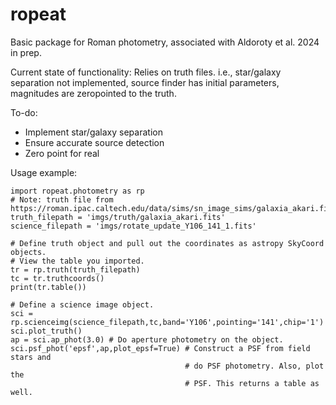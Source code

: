 # ropeat
Basic package for Roman photometry, associated with Aldoroty et al. 2024 in prep. 

Current state of functionality: Relies on truth files. i.e., star/galaxy separation not implemented, source finder has initial parameters, magnitudes are zeropointed to the truth. 

To-do: 
- Implement star/galaxy separation
- Ensure accurate source detection
- Zero point for real

Usage example:
```
import ropeat.photometry as rp
# Note: truth file from https://roman.ipac.caltech.edu/data/sims/sn_image_sims/galaxia_akari.fits.gz
truth_filepath = 'imgs/truth/galaxia_akari.fits'
science_filepath = 'imgs/rotate_update_Y106_141_1.fits'

# Define truth object and pull out the coordinates as astropy SkyCoord objects.
# View the table you imported.
tr = rp.truth(truth_filepath)
tc = tr.truthcoords()
print(tr.table())

# Define a science image object.
sci = rp.scienceimg(science_filepath,tc,band='Y106',pointing='141',chip='1')
sci.plot_truth()
ap = sci.ap_phot(3.0) # Do aperture photometry on the object.
sci.psf_phot('epsf',ap,plot_epsf=True) # Construct a PSF from field stars and
                                       # do PSF photometry. Also, plot the 
                                       # PSF. This returns a table as well. 
```